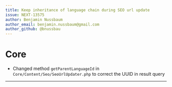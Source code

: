 ```yaml
---
title: Keep inheritance of language chain during SEO url update
issue: NEXT-13575
author: Benjamin Nussbaum
author_email: benjamin.nussbaum@gmail.com 
author_github: @bnussbau
---
```

# Core

* Changed method `getParentLanguageId` in `Core/Content/Seo/SeoUrlUpdater.php` to correct the UUID in result query

___
